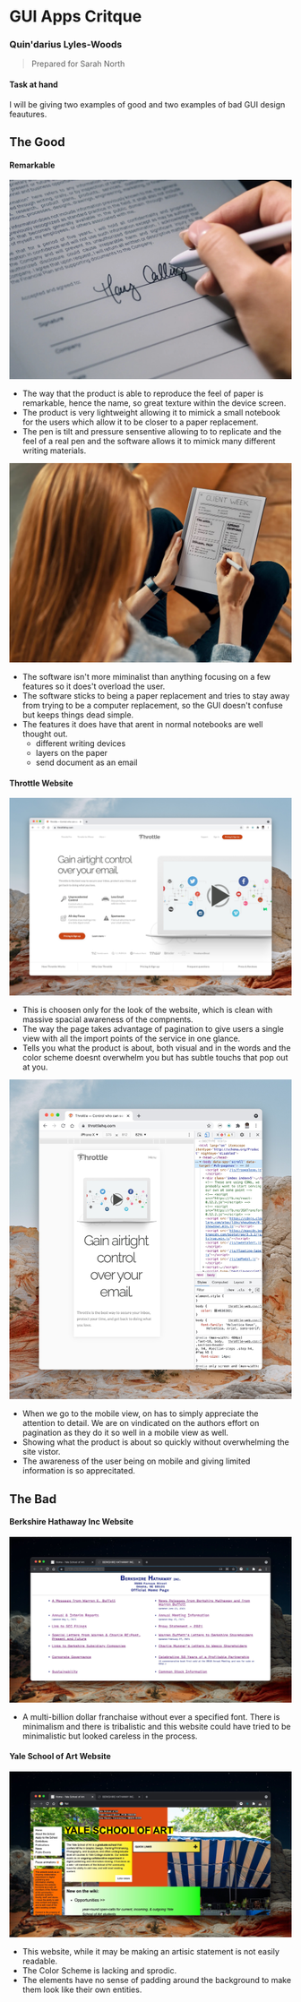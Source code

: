 # GUI Apps Critque

### Quin'darius Lyles-Woods

> Prepared for Sarah North

#### Task at hand

I will be giving two examples of good and two examples of bad GUI design feautures.

## The Good

#### Remarkable

![Remarkable](Remarkable1.jpg)

- The way that the product is able to reproduce the feel of paper is remarkable, hence the name, so great texture within the device screen.
- The product is very lightweight allowing it to mimick a small notebook for the users which allow it to be closer to a paper replacement.
- The pen is tilt and pressure sensentive allowing to to replicate and the feel of a real pen and the software allows it to mimick many different writing materials.

![Remarkable](Remarkable2.jpg)

- The software isn't more miminalist than anything focusing on a few features so it does't overload the user.
- The software sticks to being a paper replacement and tries to stay away from trying to be a computer replacement, so the GUI doesn't confuse but keeps things dead simple.
- The features it does have that arent in normal notebooks are well thought out.
  - different writing devices
  - layers on the paper
  - send document as an email

#### Throttle Website

![Throttle](ThrottleDesktop.jpg)

- This is choosen only for the look of the website, which is clean with massive spacial awareness of the compnents.
- The way the page takes advantage of pagination to give users a single view with all the import points of the service in one glance.
- Tells you what the product is about, both visual and in the words and the color scheme doesnt overwhelm you but has subtle touchs that pop out at you.

![Throttle](ThrottleMobile.jpg)

- When we go to the mobile view, on has to simply appreciate the attention to detail. We are on vindicated on the authors effort on pagination as they do it so well in a mobile view as well.
- Showing what the product is about so quickly without overwhelming the site vistor.
- The awareness of the user being on mobile and giving limited information is so apprecitated.

## The Bad

#### Berkshire Hathaway Inc Website

![Berk](Berk.jpg)

- A multi-billion dollar franchaise without ever a specified font. There is minimalism and there is tribalistic and this website could have tried to be minimalistic but looked careless in the process.

#### Yale School of Art Website

![Yale Website](Yale.jpg)

- This website, while it may be making an artisic statement is not easily readable.
- The Color Scheme is lacking and sprodic.
- The elements have no sense of padding around the background to make them look like their own entities.
